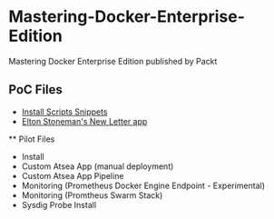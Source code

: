 # Mastering-Docker-Enterprise-Edition

Mastering Docker Enterprise Edition published by Packt

## PoC Files 

- [Install Scripts Snippets](../PoC/install/Install-EE-Engine-notes.md)
- [Elton Stoneman's New Letter app](../PoC/mta-netfx-dev-part-2)

** Pilot Files

- Install
- Custom Atsea App (manual deployment)
- Custom Atsea App Pipeline
- Monitoring (Prometheus Docker Engine Endpoint - Experimental)
- Monitoring (Promtheus Swarm Stack)
- Sysdig Probe Install